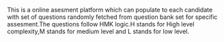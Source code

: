This is a online asesment platform which can populate to each 
candidate with set of questions randomly fetched from question bank set for 
specific assesment.The questions follow HMK logic.H stands for High level complexity,M stands for medium level and L stands
for low level.
